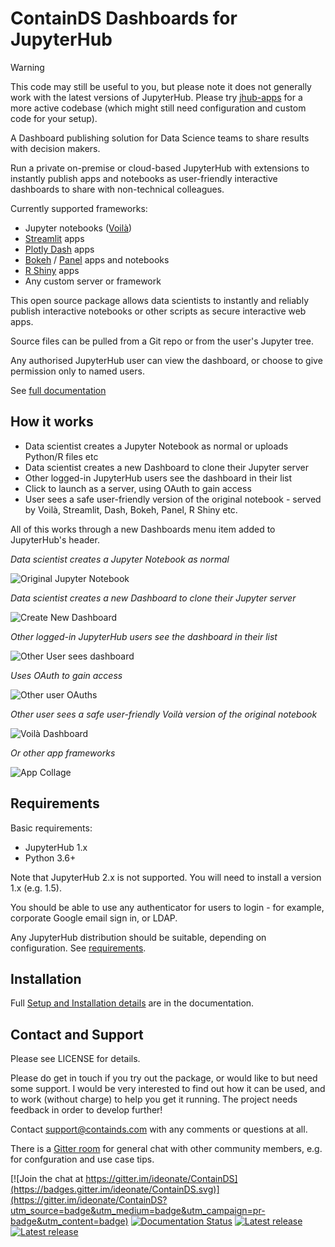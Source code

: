 # ContainDS Dashboards for JupyterHub

> [!WARNING]
> This code may still be useful to you, but please note it does not generally work with the latest versions of JupyterHub.
> Please try [jhub-apps](https://github.com/nebari-dev/jhub-apps) for a more active codebase (which might still need configuration and custom code for your setup).

A Dashboard publishing solution for Data Science teams to share results with decision makers.

Run a private on-premise or cloud-based JupyterHub with extensions to instantly publish apps and notebooks as user-friendly
interactive dashboards to share with non-technical colleagues.

Currently supported frameworks:
- Jupyter notebooks ([Voilà](https://voila.readthedocs.io/en/stable/))
- [Streamlit](https://streamlit.io/) apps
- [Plotly Dash](https://plotly.com/dash/) apps
- [Bokeh](https://docs.bokeh.org/) / [Panel](https://panel.holoviz.org/) apps and notebooks
- [R Shiny](https://shiny.rstudio.com/) apps
- Any custom server or framework

This open source package allows data scientists to instantly and reliably publish interactive
notebooks or other scripts as secure interactive web apps.

Source files can be pulled from a Git repo or from the user's Jupyter tree.

Any authorised JupyterHub user can view the dashboard, or choose to give permission only to named users.

See [full documentation](https://cdsdashboards.readthedocs.io/)


## How it works

- Data scientist creates a Jupyter Notebook as normal or uploads Python/R files etc
- Data scientist creates a new Dashboard to clone their Jupyter server
- Other logged-in JupyterHub users see the dashboard in their list
- Click to launch as a server, using OAuth to gain access
- User sees a safe user-friendly version of the original notebook - served by Voilà, Streamlit, Dash, Bokeh, Panel, R Shiny etc.

All of this works through a new Dashboards menu item added to JupyterHub's header.

_Data scientist creates a Jupyter Notebook as normal_

![Original Jupyter Notebook](./docs/_static/screenshots/1_Original_Jupyter_Notebook.png "Original Jupyter Notebook")

_Data scientist creates a new Dashboard to clone their Jupyter server_

![Create New Dashboard](./docs/_static/screenshots/2_Create_New_Dashboard.png "Create New Dashboard")


_Other logged-in JupyterHub users see the dashboard in their list_

![Other User sees dashboard](./docs/_static/screenshots/3_Other_User_sees_dashboard.png "Other User sees dashboard")

_Uses OAuth to gain access_

![Other user OAuths](./docs/_static/screenshots/5_Other_user_OAuths.png "Other user OAuths")

_Other user sees a safe user-friendly Voilà version of the original notebook_

![Voilà Dashboard](./docs/_static/screenshots/6_Voila_Dashboard.png "Voilà Dashboard")

_Or other app frameworks_

![App Collage](./docs/_static/screenshots/AppCollage.png "App Collage")


## Requirements

Basic requirements:

- JupyterHub 1.x
- Python 3.6+

Note that JupyterHub 2.x is not supported. You will need to install a version 1.x (e.g. 1.5).

You should be able to use any authenticator for users to login - for example, corporate Google email sign in, or LDAP.

Any JupyterHub distribution should be suitable, depending on configuration. See [requirements](https://cdsdashboards.readthedocs.io/en/stable/chapters/requirements.html).

## Installation

Full [Setup and Installation details](https://cdsdashboards.readthedocs.io/en/stable/chapters/setup/setup.html) are in the documentation.

## Contact and Support

Please see LICENSE for details.

Please do get in touch if you try out the package, or would like to but need some support. I would be very interested to find out how it can be used, and to work (without charge) to help you get it running. The project needs feedback in order to develop further!

Contact [support@containds.com](mailto:support@containds.com) with any comments or questions at all.

There is a [Gitter room](https://gitter.im/ideonate/ContainDS?utm_source=badge&utm_medium=badge&utm_campaign=pr-badge&utm_content=badge) for general chat with other community members, e.g. for confguration and use case tips.

[![Join the chat at https://gitter.im/ideonate/ContainDS](https://badges.gitter.im/ideonate/ContainDS.svg)](https://gitter.im/ideonate/ContainDS?utm_source=badge&utm_medium=badge&utm_campaign=pr-badge&utm_content=badge)
[![Documentation Status](https://readthedocs.org/projects/cdsdashboards/badge/?version=stable)](https://cdsdashboards.readthedocs.io/en/stable/?badge=stable)
[![Latest release](https://img.shields.io/pypi/v/cdsdashboards?color=blue)](https://pypi.org/project/cdsdashboards/)
[![Latest release](https://anaconda.org/conda-forge/cdsdashboards/badges/version.svg)](https://anaconda.org/conda-forge/cdsdashboards)
